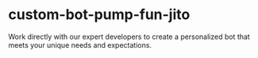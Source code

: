 # custom-bot-pump-fun-jito
Work directly with our expert developers to create a personalized bot that meets your unique needs and expectations.
